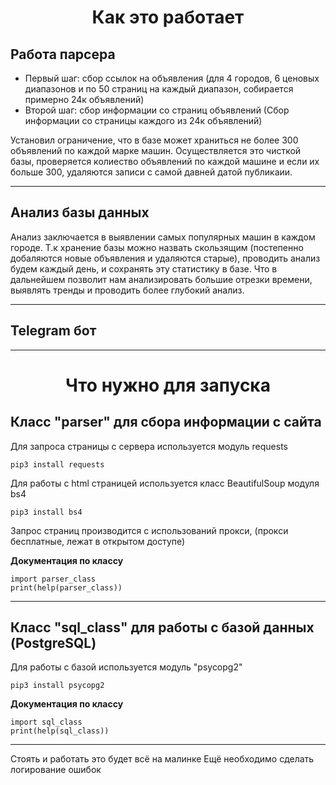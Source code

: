 <h1 align="center">Как это работает</h1>


## Работа парсера
* Первый шаг: сбор ссылок на объявления (для 4 городов, 6 ценовых диапазонов и по 50 страниц на каждый диапазон, собирается примерно 24к объявлений)
* Второй шаг: сбор информации со страниц объявлений (Сбор информации со страницы каждого из 24к объявлений)

Установил ограничение, что в базе может храниться не более 300 объявлений по каждой марке машин. Осуществляется это чисткой базы, проверяется колиество объявлений по каждой машине и если их больше 300, удаляются записи с самой давней датой публикаии.
***
## Анализ базы данных
Анализ заключается в выявлении самых популярных машин в каждом городе.
Т.к хранение базы можно назвать скользящим (постепенно добаляются новые объявления и удаляются старые), проводить анализ будем каждый день, и сохранять эту статистику в базе. Что в дальнейшем позволит нам анализировать большие отрезки времени, выявлять тренды и проводить более глубокий анализ.
***
## Telegram бот
***
## 

<h1 align="center">Что нужно для запуска</h1>


## Класс "parser" для сбора информации с сайта
Для запроса страницы с сервера используется модуль requests
    
    pip3 install requests
    
Для работы с html страницей используется класс BeautifulSoup модуля bs4

    pip3 install bs4
    
Запрос страниц производится с использований прокси, (прокси бесплатные, лежат в открытом доступе)

**Документация по классу**

    import parser_class
    print(help(parser_class))
    
***
## Класс "sql_class" для работы с базой данных (PostgreSQL)
Для работы с базой используется модуль "psycopg2"

    pip3 install psycopg2

**Документация по классу**

    import sql_class
    print(help(sql_class))
    
***
Стоять и работать это будет всё на малинке
Ещё необходимо сделать логирование ошибок

